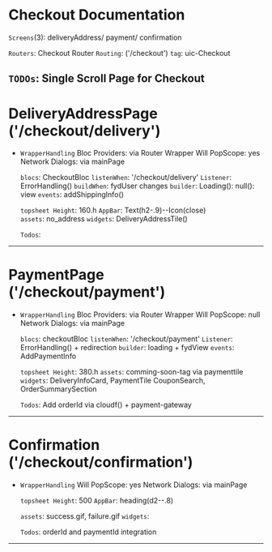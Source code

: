 # Checkout Documentation
>>>>>>>>>>>>>>>>>>>>>>>>>>

`Screens`(3): deliveryAddress/ payment/ confirmation

`Routers`: Checkout Router 
`Routing`: ('/checkout')
`tag`: uic-Checkout

`TODOs`: Single Scroll Page for Checkout
------------------------------------------

# DeliveryAddressPage ('/checkout/delivery')
>>>>>>>>>>>>>>>>>>>>>>>>>>
* `WrapperHandling`
        Bloc Providers: via Router Wrapper
        Will PopScope: yes
        Network Dialogs: via mainPage

    >>>>>>>>>>>>>>>>>>>>>>>>>>
    `blocs`: CheckoutBloc
    `listenWhen`: '/checkout/delivery'
    `Listener`: ErrorHandling() 
    `buildWhen`: fydUser changes
    `builder`: Loading(): null(): view
    `events`: addShippingInfo()
    
    >>>>>>>>>>>>>>>>>>>>>>>>>>
    >>>>>>>>>>>>>>>>>>>>>>>>>>
    `topsheet Height`: 160.h
    `AppBar`: Text(h2-.9)--Icon(close)   
    `assets`: no_address
    `widgets`: DeliveryAddressTile()

    >>>>>>>>>>>>>>>>>>>>>>>>>>
    `Todos`: 
---------------------------------------



# PaymentPage ('/checkout/payment')
>>>>>>>>>>>>>>>>>>>>>>>>>>
* `WrapperHandling`
        Bloc Providers: via Router Wrapper
        Will PopScope: null
        Network Dialogs: via mainPage

    >>>>>>>>>>>>>>>>>>>>>>>>>>
    `blocs`: checkoutBloc
    `listenWhen`: '/checkout/payment'
    `Listener`: ErrorHandling() + redirection
    `builder`: loading + fydView
    `events`: AddPaymentInfo

    >>>>>>>>>>>>>>>>>>>>>>>>>>
    `topsheet Height`: 380.h
    `assets`: comming-soon-tag via paymenttile
    `widgets`: DeliveryInfoCard, PaymentTile
               CouponSearch, OrderSummarySection

    >>>>>>>>>>>>>>>>>>>>>>>>>>
    `Todos`: Add orderId via cloudf() + payment-gateway

-----------------------------------------

# Confirmation ('/checkout/confirmation')
>>>>>>>>>>>>>>>>>>>>>>>>>>
* `WrapperHandling`
        Will PopScope: yes
        Network Dialogs: via mainPage

    >>>>>>>>>>>>>>>>>>>>>>>>>>
    `topsheet Height`: 500
    `AppBar`: heading(d2--.8) 
    >>>>>>>>>>>>>>>>>>>>>>>>>>
    `assets`: success.gif, failure.gif
    `widgets`: 
    >>>>>>>>>>>>>>>>>>>>>>>>>>
    `Todos`: orderId and paymentId integration 

-----------------------------------------

